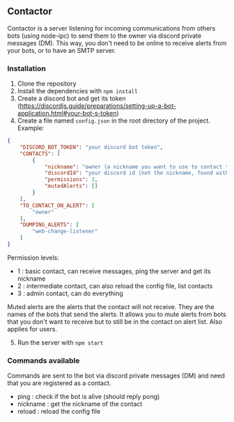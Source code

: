 ## Contactor

Contactor is a server listening for incoming communications from others bots (using node-ipc) to send them to the owner via discord private messages (DM).
This way, you don't need to be online to receive alerts from your bots, or to have an SMTP server.

### Installation

1. Clone the repository
2. Install the dependencies with `npm install`
3. Create a discord bot and get its token (https://discordjs.guide/preparations/setting-up-a-bot-application.html#your-bot-s-token)
4. Create a file named `config.json` in the root directory of the project.
Example:
```json
{
    "DISCORD_BOT_TOKEN": "your discord bot token",
    "CONTACTS": [
        { 
            "nickname": "owner (a nickname you want to use to contact the owner)",
            "discordId": "your discord id (not the nickname, found with the developer mode)",
            "permissions": 3,
            "mutedAlerts": []
        }
    ],
    "TO_CONTACT_ON_ALERT": [
        "owner"
    ],
    "DUMPING_ALERTS": [
        "web-change-listener"
    ]
}
```
Permission levels:
- 1 : basic contact, can receive messages, ping the server and get its nickname
- 2 : intermediate contact, can also reload the config file, list contacts
- 3 : admin contact, can do everything


Muted alerts are the alerts that the contact will not receive. They are the names of the bots that send the alerts. It allows you to mute alerts from bots that you don't want to receive but to still be in the contact on alert list. Also applies for users.

5. Run the server with `npm start`

### Commands available
Commands are sent to the bot via discord private messages (DM) and need that you are registered as a contact.

- ping : check if the bot is alive (should reply pong)
- nickname : get the nickname of the contact
- reload : reload the config file